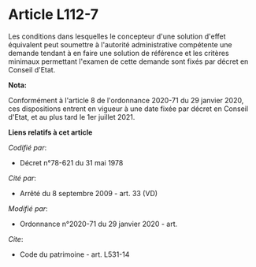 # Article L112-7

Les conditions dans lesquelles le concepteur d'une solution d'effet équivalent peut soumettre à l'autorité administrative
compétente une demande tendant à en faire une solution de référence et les critères minimaux permettant l'examen de cette
demande sont fixés par décret en Conseil d'Etat.

**Nota:**

Conformément à l'article 8 de l'ordonnance 2020-71 du 29 janvier 2020, ces dispositions entrent en vigueur à une date fixée
par décret en Conseil d'Etat, et au plus tard le 1er juillet 2021.

**Liens relatifs à cet article**

_Codifié par_:

  - Décret n°78-621 du 31 mai 1978

_Cité par_:

  - Arrêté du 8 septembre 2009 - art. 33 (VD)

_Modifié par_:

  - Ordonnance n°2020-71 du 29 janvier 2020 - art.

_Cite_:

  - Code du patrimoine - art. L531-14
